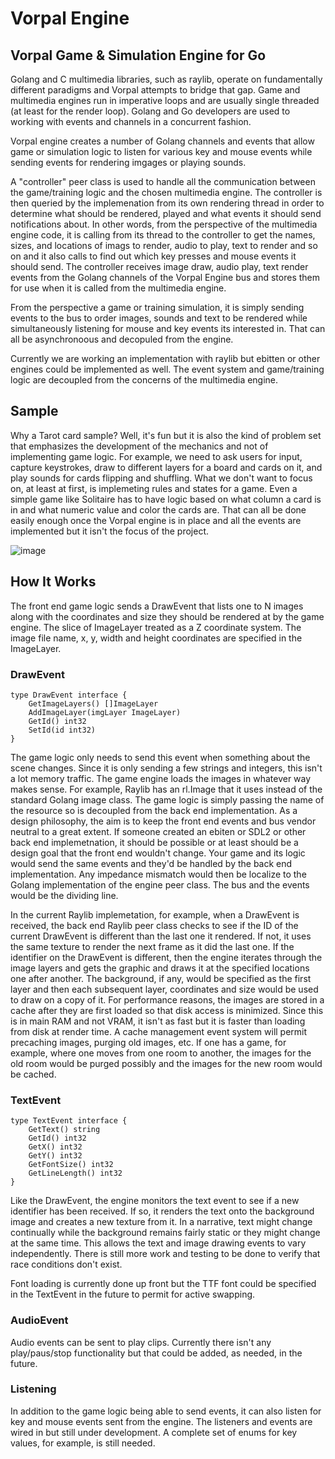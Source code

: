 # Vorpal Engine
## Vorpal Game &amp; Simulation Engine for Go

Golang and C multimedia libraries, such as raylib, operate on fundamentally different paradigms and Vorpal attempts to bridge that gap. Game and multimedia engines run in imperative loops and are usually single threaded (at least for the render loop). Golang and Go developers are used to working with events and channels in a concurrent fashion. 

Vorpal engine creates a number of Golang channels and events that allow game or simulation logic to listen for various key and mouse events while sending events for rendering imgages or playing sounds. 

A "controller" peer class is used to handle all the communication between the game/training logic and the chosen multimedia engine. The controller is then queried by the implemenation from its own rendering thread in order to determine what should be rendered, played and what events it should send notifications about. In other words, from the perspective of the multimedia engine code, it is calling from its thread to the controller to get the names, sizes, and locations of imags to render, audio to play, text to render and so on and it also calls to find out which key presses and mouse events it should send. The controller receives image draw, audio play, text render events from the Golang channels of the Vorpal Engine bus and stores them for use when it is called from the multimedia engine. 

From the perspective a game or training simulation, it is simply sending events to the bus to order images, sounds and text to be rendered while simultaneously listening for mouse and key events its interested in. That can all be asynchronoous and decopuled from the engine.

Currently we are working an implementation with raylib but ebitten or other engines could be implemented as well. The event system and game/training logic are decoupled from the concerns of the multimedia engine. 

## Sample

Why a Tarot card sample? Well, it's fun but it  is also the kind of problem set that emphasizes the development of the mechanics and not of implementing game logic. For example, we need to ask users for input, capture keystrokes, draw to different layers for a board and cards on it, and play sounds for cards flipping and shuffling. What we don't want to focus on, at least at first, is implemeting rules and states for a game. Even a simple game like Solitaire has to have logic based on what column a card is in and what numeric value and color the cards are. That can all be done easily enough once the Vorpal engine is in place and all the events are implemented but it isn't the focus of the project. 

![image](https://github.com/vorpalgame/vorpal/assets/3209869/187091a0-f237-4d29-a802-8d3e866580a2)

## How It Works
The front end game logic sends a DrawEvent that lists one to N images along with the coordinates and size they should be rendered at by the game engine. The slice of ImageLayer treated as a Z coordinate system. The image file name, x, y, width and height coordinates are specified in the ImageLayer. 

### DrawEvent
```
type DrawEvent interface {
	GetImageLayers() []ImageLayer
	AddImageLayer(imgLayer ImageLayer)
	GetId() int32
	SetId(id int32)
}
```
The game logic only needs to send this event when something about the scene changes. Since it is only sending a few strings and integers, this isn't a lot memory traffic. The game engine loads the images in whatever way makes sense. For example, Raylib has an rl.Image that it uses instead of the standard Golang image class. The game logic is simply passing the name of the resource so is decoupled from the back end implementation. As a design philosophy, the aim is to keep the front end events and bus vendor neutral to a great extent. If someone created an ebiten or SDL2 or other back end implemetnation, it should be possible or at least should be a design goal that the front end wouldn't change. Your game and its logic would send the same events and they'd be handled by the back end implementation. Any impedance mismatch would then be localize to the Golang implementation of the engine peer class. The bus and the events would be the dividing line. 

In the current Raylib implemetation, for example, when a DrawEvent is received, the back end Raylib peer class checks to see if the ID of the current DrawEvent is different than the last one it rendered. If not, it uses the same texture to render the next frame as it did the last one. If the identifier on the DrawEvent is different, then the engine iterates through the image layers and gets the graphic and draws it at the specified locations one after another. The background, if any, would be specified as the first layer and then each subsequent layer, coordinates and size would be used to draw on a copy of it. For performance reasons, the images are stored in a cache after they are first loaded so that disk access is minimized. Since this is in main RAM and not VRAM, it isn't as fast but it is faster than loading from disk at render time. A cache management event system will permit precaching images, purging old images, etc. If one has a game, for example, where one moves from one room to another, the images for the old room would be purged possibly and the images for the new room would be cached.

### TextEvent
```
type TextEvent interface {
	GetText() string
	GetId() int32
	GetX() int32
	GetY() int32
	GetFontSize() int32
	GetLineLength() int32
}
```
Like the DrawEvent, the engine monitors the text event to see if a new identifier has been received. If so, it renders the text onto the background image and creates a new texture from it. In a narrative, text might change continually while the background remains fairly static or they might change at the same time. This allows the text and image drawing events to vary independently. There is still more work and testing to be done to verify that race conditions don't exist.

Font loading is currently done up front but the TTF font could be specified in the TextEvent in the future to permit for active swapping. 

### AudioEvent
Audio events can be sent to play clips. Currently there isn't any play/paus/stop functionality but that could be added, as needed, in the future. 

### Listening
In addition to the game logic being able to send events, it can also listen for key and mouse events sent from the engine. The listeners and events are wired in but still under development. A complete set of enums for key values, for example, is still needed. 



